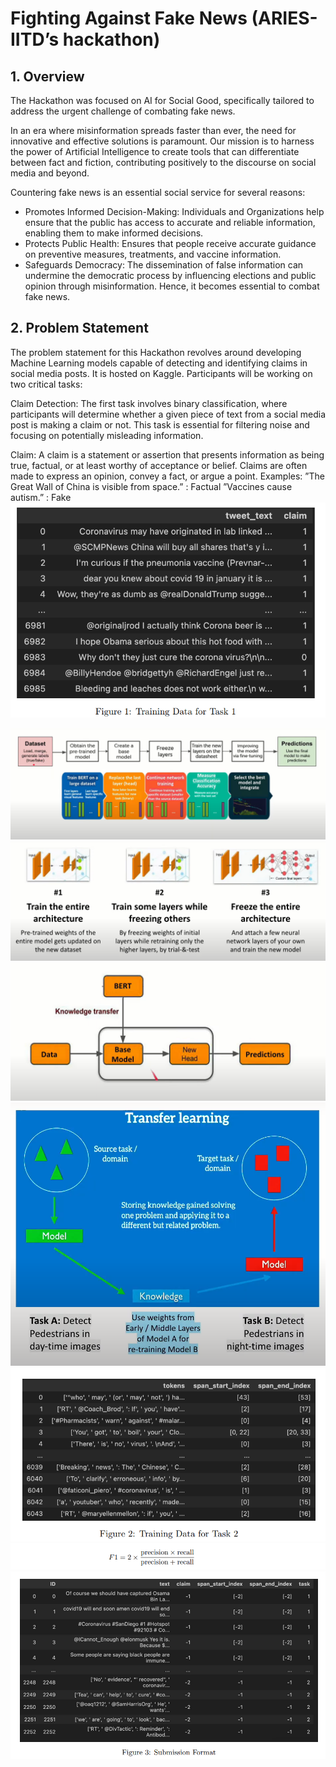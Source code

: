 # Fighting Against Fake News (ARIES-IITD’s hackathon)
## 1. Overview
The Hackathon was focused on AI for Social
Good, specifically tailored to address the urgent challenge of combating fake news.

In an era where misinformation spreads faster than ever, the need for innovative and
effective solutions is paramount. Our mission is to harness the power of Artificial Intelligence
to create tools that can differentiate between fact and fiction, contributing positively to the
discourse on social media and beyond.

Countering fake news is an essential social service for several reasons:
<ul>
<li>Promotes Informed Decision-Making: Individuals and Organizations help ensure
that the public has access to accurate and reliable information, enabling them to make
informed decisions.</li>

<li>Protects Public Health: Ensures that people receive accurate guidance on preventive
measures, treatments, and vaccine information.</li>

<li>Safeguards Democracy: The dissemination of false information can undermine the
democratic process by influencing elections and public opinion through misinformation.
Hence, it becomes essential to combat fake news.</li>
</ul>

## 2. Problem Statement

The problem statement for this Hackathon revolves around developing Machine Learning
models capable of detecting and identifying claims in social media posts. It is hosted on
Kaggle. Participants will be working on two critical tasks:

Claim Detection: The first task involves binary classification, where participants will
determine whether a given piece of text from a social media post is making a claim
or not. This task is essential for filtering noise and focusing on potentially misleading
information.

Claim: A claim is a statement or assertion that presents information as being true, factual,
or at least worthy of acceptance or belief. Claims are often made to express an opinion, convey
a fact, or argue a point.
Examples:
”The Great Wall of China is visible from space.” : Factual
”Vaccines cause autism.” : Fake
<img src="data-1.png"/>


<img src="plan of action.png"/>
<img src="flow.png"/>
<img src="flow diagram.png"/>
<img src="transfer learning.png"/>
<img src="data-2.png"/>
<img src="evaluation.png"/>
<img src="sub.png"/>




